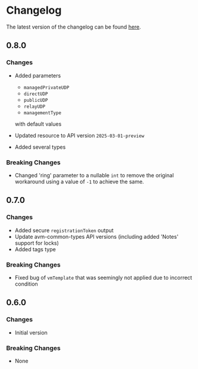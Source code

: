 # Changelog

The latest version of the changelog can be found [here](https://github.com/Azure/bicep-registry-modules/blob/main/avm/res/desktop-virtualization/host-pool/CHANGELOG.md).

## 0.8.0

### Changes

- Added parameters
  - `managedPrivateUDP`
  - `directUDP`
  - `publicUDP`
  - `relayUDP`
  - `managementType`

  with default values
- Updated resource to API version `2025-03-01-preview`
- Added several types

### Breaking Changes

- Changed 'ring' parameter to a nullable `int` to remove the original workaround using a value of `-1` to achieve the same.

## 0.7.0

### Changes

- Added secure `registrationToken` output
- Update avm-common-types API versions (including added 'Notes' support for locks)
- Added tags type

### Breaking Changes

- Fixed bug of `vmTemplate` that was seemingly not applied due to incorrect condition

## 0.6.0

### Changes

- Initial version

### Breaking Changes

- None
